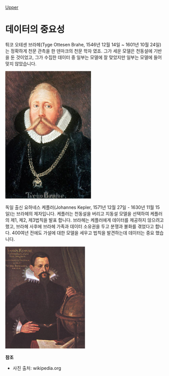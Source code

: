 [Upper](index.md)

# 데이터의 중요성

튀코 오테센 브라헤(Tyge Ottesen Brahe, 1546년 12월 14일 ~ 1601년 10월 24일)는 정확하게 천문 관측을 한 덴마크의 천문 학자 였죠. 그가 세운 모델은 천동설에 기반을 둔 것이었고, 그가 수집한 데이터 중 일부는 모델에 잘 맞았지만 일부는 모델에 들어 맞지 않았습니다.

![img](Tycho_Brahe.JPG)

독일 출신 요하네스 케플러(Johannes Kepler, 1571년 12월 27일 - 1630년 11월 15일)는 브라헤의 제자입니다. 케플러는 천동설을 버리고 지동설 모델을 선택하여 케플러의 제1, 제2, 제3법칙을 발표 합니다. 브라헤는 케플러에게 데이터를 제공하지 않으려고 했고, 브라헤 사후에 브라헤 가족과 데이터 소유권을 두고 분쟁과 불화를 겪었다고 합니다. 400여년 전에도 가설에 대한 모델을 세우고 법칙을 발견하는데 데이터는 중요 했습니다.

![img](251px-JKepler.png)

**참조**

- 사진 출처: wikipedia.org